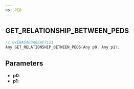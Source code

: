 ```yaml
---
ns: PED
---
```

## GET_RELATIONSHIP_BETWEEN_PEDS

```c
// 0xEBA5AD3A0EAF7121
Any GET_RELATIONSHIP_BETWEEN_PEDS(Any p0, Any p1);
```

## Parameters
* **p0**:
* **p1**:
